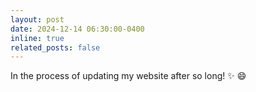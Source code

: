 ```yaml
---
layout: post
date: 2024-12-14 06:30:00-0400
inline: true
related_posts: false
---
```


In the process of updating my website after so long! :sparkles: :smile:

